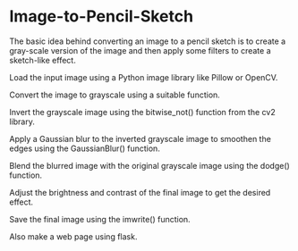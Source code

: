 # Image-to-Pencil-Sketch
The basic idea behind converting an image to a pencil sketch is to create a gray-scale version of the image and then apply some filters to create a sketch-like effect.

Load the input image using a Python image library like Pillow or OpenCV.

Convert the image to grayscale using a suitable function.

Invert the grayscale image using the bitwise_not() function from the cv2 library.

Apply a Gaussian blur to the inverted grayscale image to smoothen the edges using the GaussianBlur() function.

Blend the blurred image with the original grayscale image using the dodge() function.

Adjust the brightness and contrast of the final image to get the desired effect.

Save the final image using the imwrite() function.

Also make a web page using flask.
